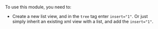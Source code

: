 To use this module, you need to:

- Create a new list view, and in the `tree` tag enter `insert="1"`. Or just simply inherit an existing xml view with a list, and add the `insert="1"`.

